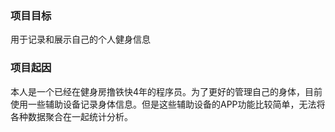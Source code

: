 <!--
 * @Description: 
 * @Version: 
 * @Company: Dank
 * @Author: dank.zheng
 * @Date: 2021-05-30 09:45:24
 * @LastEditors: dank.zheng
 * @LastEditTime: 2021-06-23 08:49:50
-->
### 项目目标 ###

用于记录和展示自己的个人健身信息

### 项目起因 ###

本人是一个已经在健身房撸铁快4年的程序员。为了更好的管理自己的身体，目前使用一些辅助设备记录身体信息。但是这些辅助设备的APP功能比较简单，无法将各种数据聚合在一起统计分析。